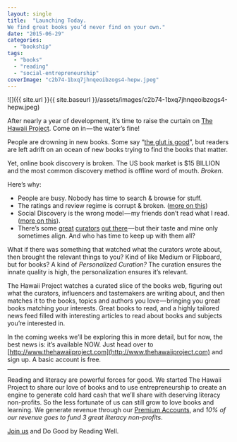 ```yaml
---
layout: single
title:  "Launching Today.
We find great books you’d never find on your own."
date: "2015-06-29"
categories: 
  - "bookship"
tags: 
  - "books"
  - "reading"
  - "social-entrepreneurship"
coverImage: "c2b74-1bxq7jhnqeoibzogs4-hepw.jpeg"
---
```


![]({{ site.url }}{{ site.baseurl }}/assets/images/c2b74-1bxq7jhnqeoibzogs4-hepw.jpeg)

After nearly a year of development, it’s time to raise the curtain on [The Hawaii Project](http://www.thehawaiiproject.com). Come on in — the water’s fine!

People are drowning in new books. Some say “[the glut is good](http://www.hughhowey.com/the-glut-is-good/)”, but readers are left adrift on an ocean of new books trying to find the books that matter.

Yet, online book discovery is broken. The US book market is $15 BILLION and the most common discovery method is offline word of mouth. _Broken_.

Here’s why:

- People are busy. Nobody has time to search & browse for stuff.
- The ratings and review regime is corrupt & broken. ([more on this](https://medium.com/@thehawaiiproj/the-ratings-reviews-model-is-broken-there-s-a-better-way-ebcd1b057749))
- Social Discovery is the wrong model — my friends don’t read what I read. ([more on this](https://medium.com/@thehawaiiproj/the-limits-of-social-discovery-8a9dfe6aa692)).
- There’s some [great](https://www.twitter.com/brainpicker) [curators](https://twitter.com/RyanHoliday) [out there](https://twitter.com/newyorker) — but their taste and mine only sometimes align. And who has time to keep up with them all?

What if there was something that watched what the curators wrote about, then brought the relevant things to you? Kind of like Medium or Flipboard, but for books? A kind of _Personalized Curation?_ The curation ensures the innate quality is high, the personalization ensures it’s relevant.

The Hawaii Project watches a curated slice of the books web, figuring out what the curators, influencers and tastemakers are writing about, and then matches it to the books, topics and authors you love — bringing you great books matching your interests. Great books to read, and a highly tailored news feed filled with interesting articles to read about books and subjects you’re interested in.

In the coming weeks we’ll be exploring this in more detail, but for now, the best news is: it’s available NOW. Just head over to [http://www.thehawaiiproject.com](http://www.thehawaiiproject.com) and sign up. A basic account is free.

* * *

Reading and literacy are powerful forces for good. We started The Hawaii Project to share our love of books and to use entrepreneurship to create an engine to generate cold hard cash that we’ll share with deserving literacy non-profits. So the less fortunate of us can still grow to love books and learning. We generate revenue through our [Premium Accounts](http://www.thehawaiiproject.com/accountlevels), and _10% of our revenue goes to fund 3 great literacy non-profits_.

[Join us](http://www.thehawaiiproject.com) and Do Good by Reading Well.

